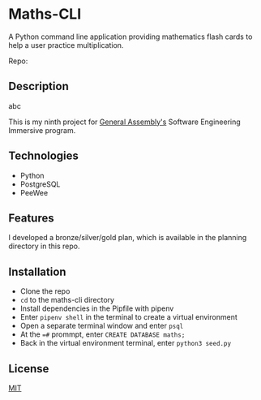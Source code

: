 # Maths-CLI

A Python command line application providing mathematics flash cards to help a user practice multiplication.

Repo:

## Description

abc

This is my ninth project for [General Assembly's](https://generalassemb.ly/ "General Assembly homepage") Software Engineering Immersive program.

## Technologies

- Python
- PostgreSQL
- PeeWee

## Features

I developed a bronze/silver/gold plan, which is available in the planning directory in this repo.

## Installation

- Clone the repo
- `cd` to the maths-cli directory
- Install dependencies in the Pipfile with pipenv
- Enter `pipenv shell` in the terminal to create a virtual environment
- Open a separate terminal window and enter `psql`
- At the `=#` prommpt, enter `CREATE DATABASE maths;`
- Back in the virtual environment terminal, enter `python3 seed.py`

## License

[MIT](LICENSE.txt "MIT License text file")
